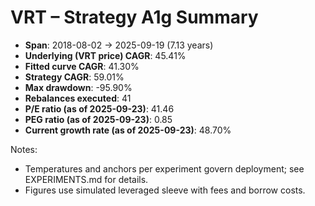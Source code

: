 # VRT – Strategy A1g Summary

- **Span**: 2018-08-02 → 2025-09-19 (7.13 years)
- **Underlying (VRT price) CAGR**: 45.41%
- **Fitted curve CAGR**: 41.30%
- **Strategy CAGR**: 59.01%
- **Max drawdown**: -95.90%
- **Rebalances executed**: 41
- **P/E ratio (as of 2025-09-23)**: 41.46
- **PEG ratio (as of 2025-09-23)**: 0.85
- **Current growth rate (as of 2025-09-23)**: 48.70%

Notes:

- Temperatures and anchors per experiment govern deployment; see EXPERIMENTS.md for details.
- Figures use simulated leveraged sleeve with fees and borrow costs.
